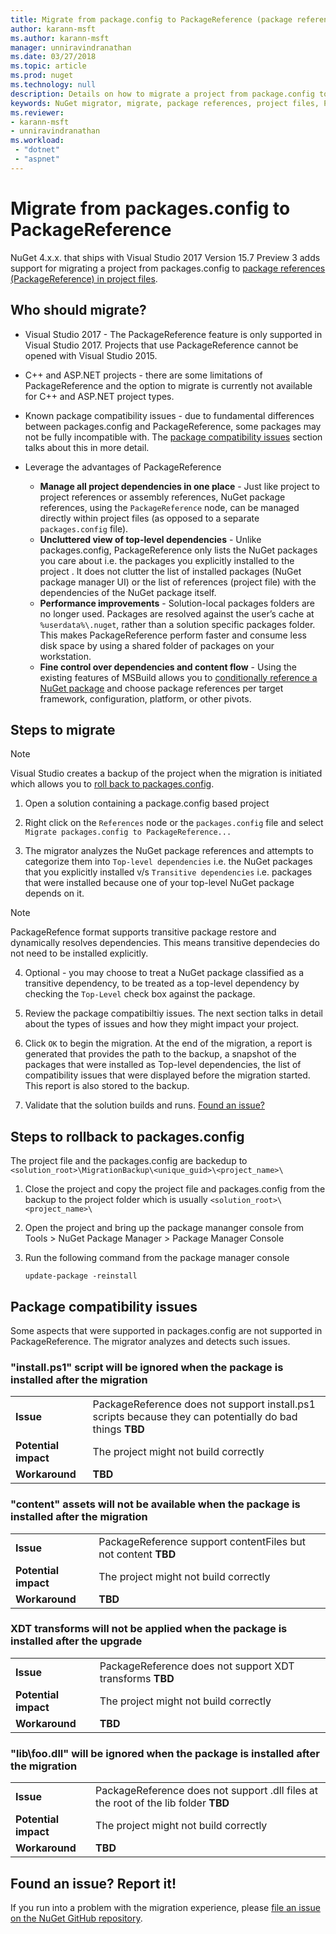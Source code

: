 ```yaml
---
title: Migrate from package.config to PackageReference (package references in project files) | Microsoft Docs
author: karann-msft
ms.author: karann-msft
manager: unniravindranathan
ms.date: 03/27/2018
ms.topic: article
ms.prod: nuget
ms.technology: null
description: Details on how to migrate a project from package.config to PackageReference in project files as supported by NuGet 4.0+ and VS2017 and .NET Core 2.0
keywords: NuGet migrator, migrate, package references, project files, PackageReference, packages.config, VS2017, Visual Studio 2017, NuGet 4, .NET Core 2.0
ms.reviewer:
- karann-msft
- unniravindranathan
ms.workload: 
 - "dotnet"
 - "aspnet"
---
```


# Migrate from packages.config to PackageReference

NuGet 4.x.x. that ships with Visual Studio 2017 Version 15.7 Preview 3 adds support for migrating a project from packages.config to [package references (PackageReference) in project files](../consume-packages/Package-References-in-Project-Files.md).

## Who should migrate?

* Visual Studio 2017 - The PackageReference feature is only supported in Visual Studio 2017. Projects that use PackageReference cannot be opened with Visual Studio 2015.

* C++ and ASP.NET projects - there are some limitations of PackageReference and the option to migrate is currently not available for C++ and ASP.NET project types.

* Known package compatibility issues - due to fundamental differences between packages.config and PackageReference, some packages may not be fully incompatible with. The [package compatibility issues](#package-compatibility-issues) section talks about this in more detail.

* Leverage the advantages of PackageReference
  * **Manage all project dependencies in one place** - Just like project to project references or assembly references, NuGet package references, using the `PackageReference` node, can be managed directly within project files (as opposed to a separate `packages.config` file).
  * **Uncluttered view of top-level dependencies** - Unlike packages.config, PackageReference only lists the NuGet packages you care about i.e. the packages you explicitly installed to the project . It does not clutter the list of installed packages (NuGet package manager UI) or the list of references (project file) with the dependencies of the NuGet package itself. 
  * **Performance improvements** - Solution-local packages folders are no longer used. Packages are resolved against the user’s cache at `%userdata%\.nuget`, rather than a solution specific packages folder. This makes PackageReference perform faster and consume less disk space by using a shared folder of packages on your workstation.
  * **Fine control over dependencies and content flow** - Using the existing features of MSBuild allows you to [conditionally reference a NuGet package](../consume-packages/Package-References-in-Project-Files.md#adding-a-packagereference-condition) and choose package references per target framework, configuration, platform, or other pivots.

## Steps to migrate

> [!Note]
> Visual Studio creates a backup of the project when the migration is initiated which allows you to [roll back to packages.config](#rolling-back-to-packagesconfig). 

1. Open a solution containing a package.config based project

2. Right click on the `References` node or the `packages.config` file and select `Migrate packages.config to PackageReference...`

3. The migrator analyzes the NuGet package references and attempts to categorize them into `Top-level dependencies` i.e. the NuGet packages that you explicitly installed v/s `Transitive dependencies` i.e. packages that were installed because one of your top-level NuGet package depends on it.

> [!Note]
> PackageRefence format supports transitive package restore and dynamically resolves dependencies. This means transitive dependecies do not need to be installed explicitly.

4. Optional - you may choose to treat a NuGet package classified as a transitive dependency, to be treated as a top-level dependency by checking the `Top-Level` check box against the package.

5. Review the package compatibiltiy issues. The next section talks in detail about the types of issues and how they might impact your project.

6. Click `OK` to begin the migration. At the end of the migration, a report is generated that provides the path to the backup, a snapshot of the packages that were installed as Top-level dependencies,  the list of compatibility issues that were displayed before the migration started. This report is also stored to the backup.

7. Validate that the solution builds and runs. [Found an issue?]()

## Steps to rollback to packages.config

The project file and the packages.config are backedup to `<solution_root>\MigrationBackup\<unique_guid>\<project_name>\`

1. Close the project and copy the project file and packages.config from the backup to the project folder which is usually `<solution_root>\<project_name>\`

2. Open the project and bring up the package mananger console from Tools > NuGet Package Manager > Package Manager Console

3. Run the following command from the package manager console
   ```cli
   update-package -reinstall
   ```

## Package compatibility issues

Some aspects that were supported in packages.config are not supported in PackageReference. The migrator analyzes and detects such issues.

### "install.ps1" script will be ignored when the package is installed after the migration

| | |
| --- | --- |
| **Issue** | PackageReference does not support install.ps1 scripts because they can potentially do bad things **TBD** |
| **Potential impact** | The project might not build correctly |
| **Workaround** | **TBD** |

### "content" assets will not be available when the package is installed after the migration

| | |
| --- | --- |
| **Issue** | PackageReference support contentFiles but not content **TBD** |
| **Potential impact** | The project might not build correctly |
| **Workaround** | **TBD** |
 
### XDT transforms will not be applied when the package is installed after the upgrade

| | |
| --- | --- |
| **Issue** | PackageReference does not support XDT transforms **TBD** |
| **Potential impact** | The project might not build correctly |
| **Workaround** | **TBD** |
 
### "lib\foo.dll" will be ignored when the package is installed after the migration

| | |
| --- | --- |
| **Issue** | PackageReference does not support .dll files at the root of the lib folder **TBD** |
| **Potential impact** | The project might not build correctly |
| **Workaround** | **TBD** |


## Found an issue? Report it!

If you run into a problem with the migration experience, please [file an issue on the NuGet GitHub repository](https://github.com/NuGet/Home/issues/).
